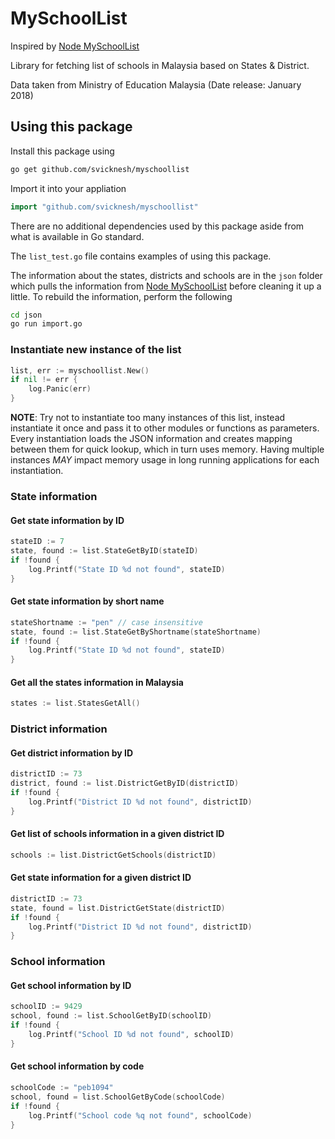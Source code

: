 # MySchoolList

Inspired by [Node MySchoolList](https://github.com/apitlekays/MySchoolList)

Library for fetching list of schools in Malaysia based on States & District.

Data taken from Ministry of Education Malaysia (Date release: January 2018)

## Using this package

Install this package using 

```bash
go get github.com/svicknesh/myschoollist
```

Import it into your appliation

```go
import "github.com/svicknesh/myschoollist"
```

There are no additional dependencies used by this package aside from what is available in Go standard.

The `list_test.go` file contains examples of using this package. 

The information about the states, districts and schools are in the `json` folder which pulls the information from [Node MySchoolList](https://github.com/apitlekays/MySchoolList) before cleaning it up a little. To rebuild the information, perform the following

```bash
cd json
go run import.go
```


### Instantiate new instance of the list

```go
list, err := myschoollist.New()
if nil != err {
    log.Panic(err)
}
```

**NOTE**: Try not to instantiate too many instances of this list, instead instantiate it once and pass it to other modules or functions as parameters. Every instantiation loads the JSON information and creates mapping between them for quick lookup, which in turn uses memory. Having multiple instances *MAY* impact memory usage in long running applications for each instantiation.


### State information

#### Get state information by ID

```go
stateID := 7
state, found := list.StateGetByID(stateID)
if !found {
    log.Printf("State ID %d not found", stateID)
}
```

#### Get state information by short name

```go
stateShortname := "pen" // case insensitive
state, found := list.StateGetByShortname(stateShortname)
if !found {
    log.Printf("State ID %d not found", stateID)
}
```

#### Get all the states information in Malaysia

```go
states := list.StatesGetAll()
```


### District information

#### Get district information by ID

```go
districtID := 73
district, found := list.DistrictGetByID(districtID)
if !found {
    log.Printf("District ID %d not found", districtID)
}
```

#### Get list of schools information in a given district ID

```go
schools := list.DistrictGetSchools(districtID)
```

#### Get state information for a given district ID

```go
districtID := 73
state, found = list.DistrictGetState(districtID)
if !found {
    log.Printf("District ID %d not found", districtID)
}
```

### School information

#### Get school information by ID

```go
schoolID := 9429
school, found := list.SchoolGetByID(schoolID)
if !found {
    log.Printf("School ID %d not found", schoolID)
}
```

#### Get school information by code

```go
schoolCode := "peb1094"
school, found = list.SchoolGetByCode(schoolCode)
if !found {
    log.Printf("School code %q not found", schoolCode)
}
```

